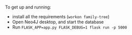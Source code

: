 

To get up and running:

- install all the requirements (`workon family-tree`)
- Open Neo4J desktop, and start the database
- Run `FLASK_APP=app.py FLASK_DEBUG=1 flask run -p 5000`